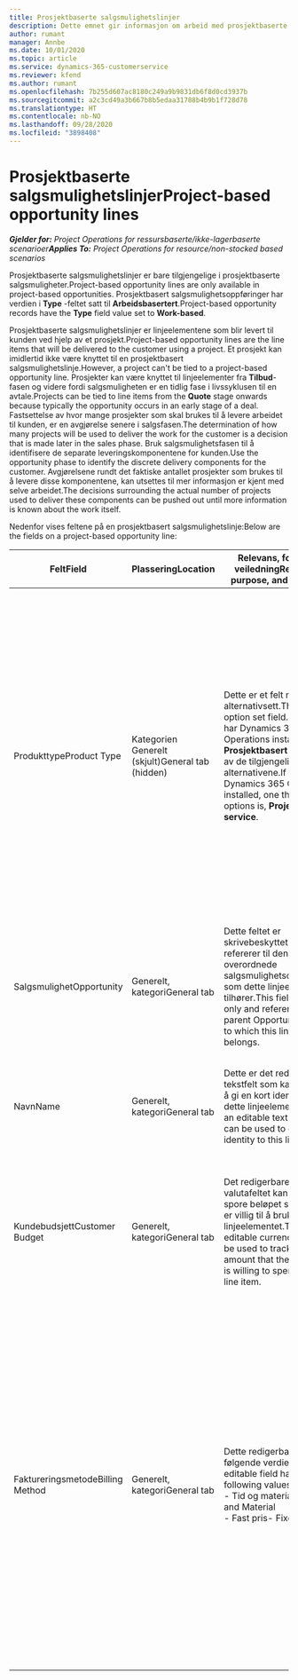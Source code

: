 ```yaml
---
title: Prosjektbaserte salgsmulighetslinjer
description: Dette emnet gir informasjon om arbeid med prosjektbaserte salgsmulighetslinjer.
author: rumant
manager: Annbe
ms.date: 10/01/2020
ms.topic: article
ms.service: dynamics-365-customerservice
ms.reviewer: kfend
ms.author: rumant
ms.openlocfilehash: 7b255d607ac8180c249a9b9831db6f8d0cd3937b
ms.sourcegitcommit: a2c3cd49a3b667b8b5edaa31788b4b9b1f728d78
ms.translationtype: HT
ms.contentlocale: nb-NO
ms.lasthandoff: 09/28/2020
ms.locfileid: "3898408"
---
```

# <a name="project-based-opportunity-lines"></a><span data-ttu-id="02eb7-103">Prosjektbaserte salgsmulighetslinjer</span><span class="sxs-lookup"><span data-stu-id="02eb7-103">Project-based opportunity lines</span></span>

<span data-ttu-id="02eb7-104">_**Gjelder for:** Project Operations for ressursbaserte/ikke-lagerbaserte scenarioer_</span><span class="sxs-lookup"><span data-stu-id="02eb7-104">_**Applies To:** Project Operations for resource/non-stocked based scenarios_</span></span>


<span data-ttu-id="02eb7-105">Prosjektbaserte salgsmulighetslinjer er bare tilgjengelige i prosjektbaserte salgsmuligheter.</span><span class="sxs-lookup"><span data-stu-id="02eb7-105">Project-based opportunity lines are only available in project-based opportunities.</span></span> <span data-ttu-id="02eb7-106">Prosjektbasert salgsmulighetsoppføringer har verdien i **Type** -feltet satt til **Arbeidsbasertert**.</span><span class="sxs-lookup"><span data-stu-id="02eb7-106">Project-based opportunity records have the **Type** field value set to **Work-based**.</span></span>

<span data-ttu-id="02eb7-107">Prosjektbaserte salgsmulighetslinjer er linjeelementene som blir levert til kunden ved hjelp av et prosjekt.</span><span class="sxs-lookup"><span data-stu-id="02eb7-107">Project-based opportunity lines are the line items that will be delivered to the customer using a project.</span></span> <span data-ttu-id="02eb7-108">Et prosjekt kan imidlertid ikke være knyttet til en prosjektbasert salgsmulighetslinje.</span><span class="sxs-lookup"><span data-stu-id="02eb7-108">However, a project can't be tied to a project-based opportunity line.</span></span> <span data-ttu-id="02eb7-109">Prosjekter kan være knyttet til linjeelementer fra **Tilbud**-fasen og videre fordi salgsmuligheten er en tidlig fase i livssyklusen til en avtale.</span><span class="sxs-lookup"><span data-stu-id="02eb7-109">Projects can be tied to line items from the **Quote** stage onwards because typically the opportunity occurs in an early stage of a deal.</span></span> <span data-ttu-id="02eb7-110">Fastsettelse av hvor mange prosjekter som skal brukes til å levere arbeidet til kunden, er en avgjørelse senere i salgsfasen.</span><span class="sxs-lookup"><span data-stu-id="02eb7-110">The determination of how many projects will be used to deliver the work for the customer is a decision that is made later in the sales phase.</span></span> <span data-ttu-id="02eb7-111">Bruk salgsmulighetsfasen til å identifisere de separate leveringskomponentene for kunden.</span><span class="sxs-lookup"><span data-stu-id="02eb7-111">Use the opportunity phase to identify the discrete delivery components for the customer.</span></span> <span data-ttu-id="02eb7-112">Avgjørelsene rundt det faktiske antallet prosjekter som brukes til å levere disse komponentene, kan utsettes til mer informasjon er kjent med selve arbeidet.</span><span class="sxs-lookup"><span data-stu-id="02eb7-112">The decisions surrounding the actual number of projects used to deliver these components can be pushed out until more information is known about the work itself.</span></span>

<span data-ttu-id="02eb7-113">Nedenfor vises feltene på en prosjektbasert salgsmulighetslinje:</span><span class="sxs-lookup"><span data-stu-id="02eb7-113">Below are the fields on a project-based opportunity line:</span></span>

| <span data-ttu-id="02eb7-114">**Felt**</span><span class="sxs-lookup"><span data-stu-id="02eb7-114">**Field**</span></span> | <span data-ttu-id="02eb7-115">**Plassering**</span><span class="sxs-lookup"><span data-stu-id="02eb7-115">**Location**</span></span> | <span data-ttu-id="02eb7-116">**Relevans, formål og veiledning**</span><span class="sxs-lookup"><span data-stu-id="02eb7-116">**Relevance, purpose, and guidance**</span></span> | <span data-ttu-id="02eb7-117">**Nedstrøms påvirkning**</span><span class="sxs-lookup"><span data-stu-id="02eb7-117">**Downstream impact**</span></span> |
| --- | --- | --- | --- |
| <span data-ttu-id="02eb7-118">Produkttype</span><span class="sxs-lookup"><span data-stu-id="02eb7-118">Product Type</span></span> | <span data-ttu-id="02eb7-119">Kategorien Generelt (skjult)</span><span class="sxs-lookup"><span data-stu-id="02eb7-119">General tab (hidden)</span></span> | <span data-ttu-id="02eb7-120">Dette er et felt med et alternativsett.</span><span class="sxs-lookup"><span data-stu-id="02eb7-120">This is an option set field.</span></span> <span data-ttu-id="02eb7-121">Hvis du har Dynamics 365 Operations installert, er **Prosjektbasert tjeneste** et av de tilgjengelige alternativene.</span><span class="sxs-lookup"><span data-stu-id="02eb7-121">If you have Dynamics 365 Operations installed, one the available options is, **Project-based service**.</span></span>  | <span data-ttu-id="02eb7-122">Verdien i dette feltet er satt til **Prosjektbasert tjeneste** når du oppretter en prosjektbasert salgsmulighetslinje fra rutenettet med prosjektbaserte linjer for salgsmuligheten.</span><span class="sxs-lookup"><span data-stu-id="02eb7-122">The value of this field is set to **Project-based service** when you create the project-based opportunity line from the project-based lines grid on the Opportunity.</span></span> <br> <span data-ttu-id="02eb7-123">Hvis du endrer eller overstyrer denne verdien, blir ikke prosjektfunksjonaliteten aktivert for de prosjektbaserte linjeelementene.</span><span class="sxs-lookup"><span data-stu-id="02eb7-123">If you change or override this value, the project functionality won't be enabled on your project-based line items.</span></span> |
| <span data-ttu-id="02eb7-124">Salgsmulighet</span><span class="sxs-lookup"><span data-stu-id="02eb7-124">Opportunity</span></span> | <span data-ttu-id="02eb7-125">Generelt, kategori</span><span class="sxs-lookup"><span data-stu-id="02eb7-125">General tab</span></span> | <span data-ttu-id="02eb7-126">Dette feltet er skrivebeskyttet og refererer til den overordnede salgsmulighetsoppføringen som dette linjeelementet tilhører.</span><span class="sxs-lookup"><span data-stu-id="02eb7-126">This field is read-only and references the parent Opportunity record to which this line item belongs.</span></span> | <span data-ttu-id="02eb7-127">Dette feltet har ingen nedstrøms påvirkning.</span><span class="sxs-lookup"><span data-stu-id="02eb7-127">There is no downstream impact of this field.</span></span> |
| <span data-ttu-id="02eb7-128">Navn</span><span class="sxs-lookup"><span data-stu-id="02eb7-128">Name</span></span> | <span data-ttu-id="02eb7-129">Generelt, kategori</span><span class="sxs-lookup"><span data-stu-id="02eb7-129">General tab</span></span> | <span data-ttu-id="02eb7-130">Dette er det redigerbar tekstfelt som kan brukes til å gi en kort identitet til dette linjeelementet.</span><span class="sxs-lookup"><span data-stu-id="02eb7-130">This is an editable text field that can be used to give a short identity to this line item</span></span> | <span data-ttu-id="02eb7-131">Denne verdien overføres til tilbudslinjen når du oppretter et tilbud fra denne salgsmuligheten</span><span class="sxs-lookup"><span data-stu-id="02eb7-131">This value is carried over to the quote line when you create a quote from this opportunity</span></span> |
| <span data-ttu-id="02eb7-132">Kundebudsjett</span><span class="sxs-lookup"><span data-stu-id="02eb7-132">Customer Budget</span></span> | <span data-ttu-id="02eb7-133">Generelt, kategori</span><span class="sxs-lookup"><span data-stu-id="02eb7-133">General tab</span></span> | <span data-ttu-id="02eb7-134">Det redigerbare valutafeltet kan brukes til å spore beløpet som kunden er villig til å bruke for dette linjeelementet.</span><span class="sxs-lookup"><span data-stu-id="02eb7-134">This editable currency field can be used to track the amount that the customer is willing to spend for this line item.</span></span> | <span data-ttu-id="02eb7-135">Denne verdien overføres til det tilsvarende feltet på tilbudslinjen når du oppretter et tilbud fra denne salgsmuligheten</span><span class="sxs-lookup"><span data-stu-id="02eb7-135">This value is carried over to the corresponding field on the quote line when you create a quote from this opportunity</span></span> |
| <span data-ttu-id="02eb7-136">Faktureringsmetode</span><span class="sxs-lookup"><span data-stu-id="02eb7-136">Billing Method</span></span> | <span data-ttu-id="02eb7-137">Generelt, kategori</span><span class="sxs-lookup"><span data-stu-id="02eb7-137">General tab</span></span> | <span data-ttu-id="02eb7-138">Dette redigerbare feltet har følgende verdier:</span><span class="sxs-lookup"><span data-stu-id="02eb7-138">This editable field has the following values:</span></span></br><span data-ttu-id="02eb7-139">- Tid og materiale</span><span class="sxs-lookup"><span data-stu-id="02eb7-139">- Time and Material</span></span></br><span data-ttu-id="02eb7-140">- Fast pris</span><span class="sxs-lookup"><span data-stu-id="02eb7-140">- Fixed Price</span></span> | <span data-ttu-id="02eb7-141">Denne verdien overføres til det tilsvarende feltet på tilbudslinjen når du oppretter et tilbud fra denne salgsmuligheten.</span><span class="sxs-lookup"><span data-stu-id="02eb7-141">This value is carried over to the corresponding field on the quote line when you create a quote from this opportunity.</span></span> <span data-ttu-id="02eb7-142">Når tilbudslinjen er opprettet, er feltet låst og kan ikke endres.</span><span class="sxs-lookup"><span data-stu-id="02eb7-142">After the quote line is created, the field is locked and can't be changed.</span></span> <span data-ttu-id="02eb7-143">Tilordne denne feltverdien så nøyaktig som mulig.</span><span class="sxs-lookup"><span data-stu-id="02eb7-143">Assign this field value as accurately as possible.</span></span> <span data-ttu-id="02eb7-144">Hvis du må endre verdien i dette feltet på tilbudslinjen, sletter du tilbudslinjen og oppretter den på nytt.</span><span class="sxs-lookup"><span data-stu-id="02eb7-144">If you need to change the value of this field on the quote line, delete and re-create the quote line.</span></span> |
